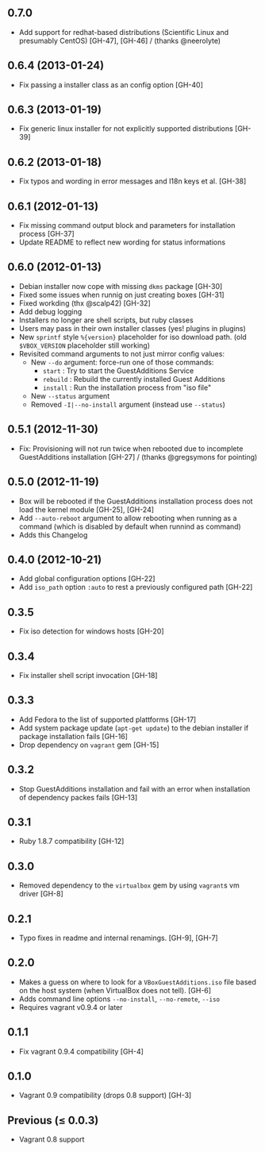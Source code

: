 ## 0.7.0

  - Add support for redhat-based distributions (Scientific Linux and
    presumably CentOS) [GH-47], [GH-46] / (thanks @neerolyte)

## 0.6.4 (2013-01-24)

  - Fix passing a installer class as an config option [GH-40]

## 0.6.3 (2013-01-19)

  - Fix generic linux installer for not explicitly supported
    distributions [GH-39]

## 0.6.2 (2013-01-18)

  - Fix typos and wording in error messages and I18n keys
    et al. [GH-38]

## 0.6.1 (2012-01-13)

  - Fix missing command output block and parameters for
    installation process [GH-37]
  - Update README to reflect new wording for status informations

## 0.6.0 (2012-01-13)

 - Debian installer now cope with missing `dkms` package [GH-30]
 - Fixed some issues when runnig on just creating boxes [GH-31]
 - Fixed workding (thx @scalp42) [GH-32]
 - Add debug logging
 - Installers no longer are shell scripts, but ruby classes
 - Users may pass in their own installer classes
   (yes! plugins in plugins)
 - New `sprintf` style `%{version}` placeholder for iso download path.
   (old `$VBOX_VERSION` placeholder still working)
 - Revisited command arguments to not just mirror config values:
   - New `--do` argument: force-run one of those commands:
     * `start`   : Try to start the GuestAdditions Service
     * `rebuild` : Rebuild the currently installed Guest Additions
     * `install` : Run the installation process from "iso file"
   - New `--status` argument
   - Removed `-I|--no-install` argument (instead use `--status`)

## 0.5.1 (2012-11-30)

 - Fix: Provisioning will not run twice when rebooted due
   to incomplete GuestAdditions installation [GH-27] /
   (thanks @gregsymons for pointing)

## 0.5.0 (2012-11-19)

  - Box will be rebooted if the GuestAdditions installation
    process does not load the kernel module [GH-25], [GH-24]
  - Add `--auto-reboot` argument to allow rebooting when running as a
    command (which is disabled by default when runnind as command)
  - Adds this Changelog

## 0.4.0 (2012-10-21)

  - Add global configuration options [GH-22]
  - Add `iso_path` option `:auto` to rest a previously
    configured path [GH-22]

## 0.3.5

  - Fix iso detection for windows hosts [GH-20]

## 0.3.4

  - Fix installer shell script invocation [GH-18]

## 0.3.3

  - Add Fedora to the list of supported plattforms [GH-17]
  - Add system package update (`apt-get update`) to the
    debian installer if package installation fails [GH-16]
  - Drop dependency on `vagrant` gem [GH-15]

## 0.3.2

  - Stop GuestAdditions installation and fail with an error
    when installation of dependency packes fails [GH-13]

## 0.3.1

  - Ruby 1.8.7 compatibility [GH-12]

## 0.3.0

  - Removed dependency to the `virtualbox` gem by using 
    `vagrant`s vm driver [GH-8]

## 0.2.1

  - Typo fixes in readme and internal renamings. [GH-9], [GH-7]

## 0.2.0

  - Makes a guess on where to look for a `VBoxGuestAdditions.iso` file
    based on the host system (when VirtualBox does not tell). [GH-6]
  - Adds command line options `--no-install`, `--no-remote`, `--iso`
  - Requires vagrant v0.9.4 or later

## 0.1.1

  - Fix vagrant 0.9.4 compatibility [GH-4]

## 0.1.0

  - Vagrant 0.9 compatibility (drops 0.8 support) [GH-3]

## Previous (≤ 0.0.3)

  - Vagrant 0.8 support